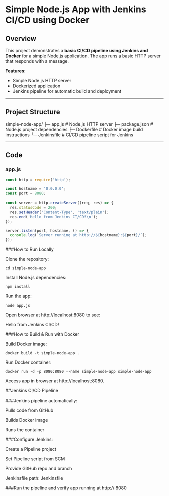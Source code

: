 # Simple Node.js App with Jenkins CI/CD using Docker

## Overview
This project demonstrates a **basic CI/CD pipeline using Jenkins and Docker** for a simple Node.js application. The app runs a basic HTTP server that responds with a message.

**Features:**
- Simple Node.js HTTP server
- Dockerized application
- Jenkins pipeline for automatic build and deployment

---

## Project Structure

simple-node-app/
├─ app.js # Node.js HTTP server
├─ package.json # Node.js project dependencies
├─ Dockerfile # Docker image build instructions
└─ Jenkinsfile # CI/CD pipeline script for Jenkins


---

## Code

### **app.js**

```javascript
const http = require('http');

const hostname = '0.0.0.0';
const port = 8080;

const server = http.createServer((req, res) => {
  res.statusCode = 200;
  res.setHeader('Content-Type', 'text/plain');
  res.end('Hello from Jenkins CI/CD!\n');
});

server.listen(port, hostname, () => {
  console.log(`Server running at http://${hostname}:${port}/`);
});
```



###How to Run Locally

Clone the repository:

```git clone https://github.com/<your-username>/<your-repo>.git
cd simple-node-app
```


Install Node.js dependencies:
```
npm install
```

Run the app:
```
node app.js
```

Open browser at http://localhost:8080 to see:

Hello from Jenkins CI/CD!

###How to Build & Run with Docker

Build Docker image:
```
docker build -t simple-node-app .
```

Run Docker container:
```
docker run -d -p 8080:8080 --name simple-node-app simple-node-app
```

Access app in browser at http://localhost:8080.

##Jenkins CI/CD Pipeline

###Jenkins pipeline automatically:

Pulls code from GitHub

Builds Docker image

Runs the container

###Configure Jenkins:

Create a Pipeline project

Set Pipeline script from SCM

Provide GitHub repo and branch

Jenkinsfile path: Jenkinsfile

###Run the pipeline and verify app running at http://<server-ip>:8080
